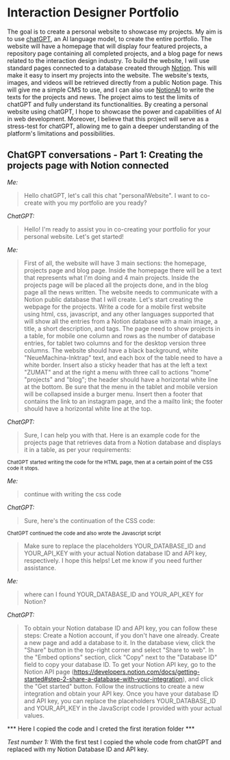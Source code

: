 # Interaction Designer Portfolio

The goal is to create a personal website to showcase my projects. My aim is to use [chatGPT](https://openai.com/blog/chatgpt), an AI language model, to create the entire portfolio.
The website will have a homepage that will display four featured projects, a repository page containing all completed projects, and a blog page for news related to the interaction design industry. To build the website, I will use standard pages connected to a database created through [Notion](https://www.notion.so/). This will make it easy to insert my projects into the website.
The website's texts, images, and videos will be retrieved directly from a public Notion page. This will give me a simple CMS to use, and I can also use [NotionAI](https://www.notion.so/help/guides/using-notion-ai) to write the texts for the projects and news. The project aims to test the limits of chatGPT and fully understand its functionalities.
By creating a personal website using chatGPT, I hope to showcase the power and capabilities of AI in web development. Moreover, I believe that this project will serve as a stress-test for chatGPT, allowing me to gain a deeper understanding of the platform's limitations and possibilities.

## ChatGPT conversations - Part 1: Creating the projects page with Notion connected
*Me:*
  > Hello chatGPT, let's call this chat "personalWebsite". I want to co-create with you my portfolio are you ready?
  
*ChatGPT:*
  > Hello! I'm ready to assist you in co-creating your portfolio for your personal website. Let's get started!

*Me:*
  > First of all, the website will have 3 main sections: the homepage, projects page and blog page.
Inside the homepage there will be a text that represents what I'm doing and 4 main projects. Inside the projects page will be placed all the projects done, and in the blog page all the news written.
The website needs to communicate with a Notion public database that I will create.
Let's start creating the webpage for the projects.
Write a code for a mobile first website using html, css, javascript, and any other languages supported that will show all the entries from a Notion database with a main image, a title, a short description, and tags. The page need to show projects in a table, for mobile one column and rows as the number of database entries, for tablet two columns and for the desktop version three columns. The website should have a black background, white "NeueMachina-Inktrap" text, and each box of the table need to have a white border. Insert also a sticky header that has at the left a text "ZUMAT" and at the right a menu with three call to actions "home" "projects" and "blog"; the header should have a horizontal white line at the bottom. Be sure that the menu in the tablet and mobile version will be collapsed inside a burger menu. Insert then a footer that contains the link to an instagram page, and the a mailto link; the footer should have a horizontal white line at the top.

*ChatGPT:*
  >Sure, I can help you with that. Here is an example code for the projects page that retrieves data from a Notion database and displays it in a table, as per your requirements:

<sub>ChatGPT started writing the code for the HTML page, then at a certain point of the CSS code it stops.</sub>

*Me:*
  >continue with writing the css code

*ChatGPT:*
  >Sure, here's the continuation of the CSS code:

<sub>ChatGPT continued the code and also wrote the Javascript script</sub>

  >Make sure to replace the placeholders YOUR_DATABASE_ID and YOUR_API_KEY with your actual Notion database ID and API key, respectively.
I hope this helps! Let me know if you need further assistance.

*Me:*
  >where can I found YOUR_DATABASE_ID and YOUR_API_KEY for Notion?

*ChatGPT:*
  >To obtain your Notion database ID and API key, you can follow these steps:
Create a Notion account, if you don't have one already.
Create a new page and add a database to it.
In the database view, click the "Share" button in the top-right corner and select "Share to web".
In the "Embed options" section, click "Copy" next to the "Database ID" field to copy your database ID.
To get your Notion API key, go to the Notion API page (https://developers.notion.com/docs/getting-started#step-2-share-a-database-with-your-integration), and click the "Get started" button.
Follow the instructions to create a new integration and obtain your API key.
Once you have your database ID and API key, you can replace the placeholders YOUR_DATABASE_ID and YOUR_API_KEY in the JavaScript code I provided with your actual values.

*** Here I copied the code and I creted the first iteration folder ***

_Test number 1:_
  With the first test I copied the whole code from chatGPT and replaced with my Notion Database ID and API key.
